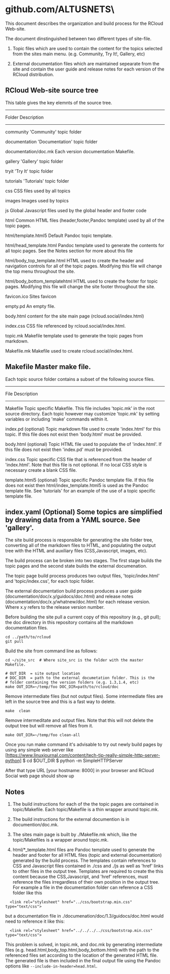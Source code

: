 # github.com/ALTUSNETS\

This document describes the organization and build process for the RCloud Web-site.

The document dinstinguished between two different types of site-file.

1) Topic files which are used to contain the content for the topics selected
from the sites main menu. (e.g. Community, Try It!, Gallery, etc)

2) External documentation files which are maintained sepearate from the site and contain
the user guide and release notes for each version of the RCloud distribution.


RCloud Web-site source tree
---------------------------

This table gives the key elemnts of the source tree.  

--------------------------------------------------------------------------------------------------
Folder                        Description
----------------------------- ---------------------------------------------------------------------
community                     'Community' topic folder

documentation                 'Documentation' topic folder

documentation/doc.mk          Each version documentation Makefile.

gallery                       'Gallery' topic folder

tryit                         'Try It' topic folder

tutorials                     'Tutorials' topic folder

css                           CSS files used by all topics

images                        Images used by topics 

js                            Global Javascript files used by the global header and footer code

html                          Common HTML files (header,footer,Pandoc template) used
                              by all of the topic pages.
		     
html/template.html5           Default Pandoc topic template.

html/head_template.html       Pandoc template used to generate the <head> contents for
                              all topic pages.  See the Notes section for more
			      about this file

html/body_top_template.html   HTML used to create the header and navigation controls
                              for all of the topic pages.  Modifying this file will
			      change the top menu throughout the site.

html/body_bottom_templatehtml HTML used to create the footer for topic pages.
			      Modifying this file will change the site footer
			      throughout the site.
			
favicon.ico                   Sites favicon

empty.pd                      An empty file.

body.html                     <body> content for the site main page (rcloud.social/index.html)

index.css                     CSS file referenced by rcloud.social/index.html.

topic.mk                      Makefile template used to generate the topic pages from markdown.

Makefile.mk                   Makefile used to create rcloud.social/index.html.

Makefile                      Master make file.
---------------------------------------------------------------------------------------------



Each topic source folder contains a subset of the following source files.

--------------------------------------------------------------------------------
File             Description
---------------- ---------------------------------------------------------------
Makefile         Topic specific Makefile.  This file includes 
		 'topic.mk' in the root source directory.  Each topic
		 however may customize 'topic.mk' by setting variables or
		 including  'make' commands within it.
		 

index.pd         (optional) Topic markdown file used to create 'index.html'
		 for this topic.  If this file does not exist then 'body.html'
		 must be provided.
		 
body.html 	 (optional) Topic HTML file used to populate the <body></body>
                 of 'index.html'. If this file does not exist then 'index.pd'
		 must be provided.
		 
index.css        Topic specific CSS file that is referenced from the
		 header of 'index.html'.  Note that this file is not
		 optional. If no local CSS style is necessary create
		 a blank CSS file.  
		 
template.html5   (optional) Topic specific Pandoc template file.
		 If this file does not exist then html/index_template.html5
		 is used as the Pandoc template file.
		 See 'tutorials' for an example of the use of a topic specific
		 template file.
		 
index.yaml	 (Optional) Some topics are simplified by drawing data
                 from a YAML source.  See 'gallery'.
--------------------------------------------------------------------------------

The site build process is responsible for generating the site folder tree,
converting all of the markdown files to HTML, and populating the output tree
with the HTML and auxiliary files (CSS,Javascript, images, etc).

The build process can be broken into two stages. The first stage
builds the topic pages and the second state builds the external documenation.

The topic page build process produces two output files,
'topic/index.html' and 'topic/index.css', for each topic folder.

The external documentation build process produces a user guide
(documentation/doc/x.y/guidocs/doc.html) and release notes
(documentation/doc/x.y/whatnew/doc.html) for each release version.
Where x.y refers to the release version number.

Before building the site pull a current copy of this repository (e.g., git pull); the doc
 directory in this repository contains all the markdown documentation files.

~~~~
cd ../path/to/rcloud
git pull
~~~~


Build the site from command line as follows:

~~~~
cd ~/site_src  # Where site_src is the folder with the master Makefile.

# OUT_DIR  = site output location
# DOC_DIR  = path to the external documetation folder. This is the
# folder containing the version folders (e.g. 1.3,1.4, etc)
make OUT_DIR=~/temp/foo DOC_DIR=path/to/rcloud/doc 
~~~~

Remove intermediate files (but not output files).
Some intermediate files are left in the source tree and this is a fast way
to delete.
~~~~
make  clean
~~~~

Remove intermeditate and output files. Note that this will not delete the
output tree but will remove all files from it.
~~~~
make OUT_DIR=~/temp/foo clean-all
~~~~
Once you run make command it's advisable to try out newly build pages by using any simple web server
like [https://www.linuxjournal.com/content/tech-tip-really-simple-http-server-python]
$ cd $OUT_DIR
$ python -m SimpleHTTPServer

After that type URL [your hostname: 8000] in your browser and RCloud Social web page should show up

Notes
-----
1) The build instructions for each of the the topic pages are contained in
topic/Makefile.  Each topic/Makefile is a thin wrapper around topic.mk.

2) The build instructions for the external documention is in documention/doc.mk.

3) The sites main page is built by ./Makefile.mk which, like the topic/Makefiles
is a wrapper around topic.mk.

4) html/*_template.html files are  Pandoc template used to generate the header
and footer for all HTML files (topic and external documentation) generated
by the build process. The templates contain references to CSS and Javascript files
contained in ./css and ./js as well as 'href' links to other files in the output tree.
Templates are required to create the this content
because the CSS,Javascript, and 'href' references, must reference the files irregardless of
their own position in the output tree.  For example a file in the documentation folder
can reference a CSS folder like this

~~~~
  <link rel="stylesheet" href="../css/bootstrap.min.css" type="text/css">
~~~~

but a documentation file in ./documenation/doc/1.3/guidocs/doc.html would need to
reference it like this:

~~~~
  <link rel="stylesheet" href="../../../../css/bootstrap.min.css" type="text/css">
~~~~

This problem is solved, in topic.mk, and doc.mk by generating intermediate
files (e.g. head.html,body_top.html,body_bottom.html) with the path to the referenced files set according to the
location of the generated HTML file.  The generated file is then included in the
final output file using the Pandoc options like `--include-in-header=head.html`.






